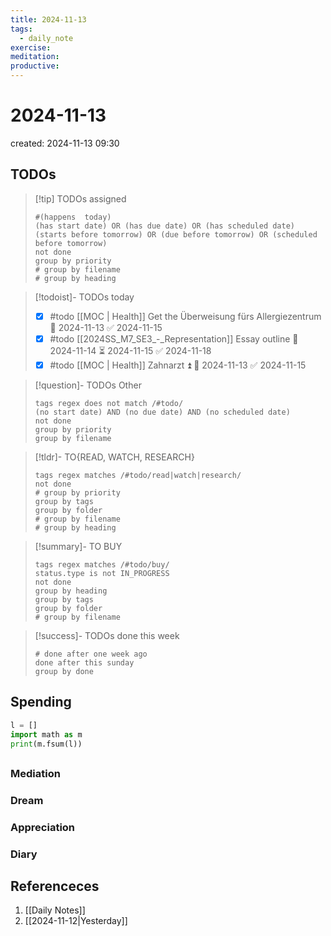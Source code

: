 ```yaml
---
title: 2024-11-13
tags:
  - daily_note
exercise: 
meditation:
productive:
---
```

# 2024-11-13
created: 2024-11-13 09:30
## TODOs
>[!tip] TODOs assigned
> ```tasks
> #(happens  today)
> (has start date) OR (has due date) OR (has scheduled date)
> (starts before tomorrow) OR (due before tomorrow) OR (scheduled before tomorrow)
> not done
> group by priority
> # group by filename
> # group by heading
> ```

>[!todoist]- TODOs today
>- [x] #todo [[MOC | Health]] Get the Überweisung fürs Allergiezentrum 🛫 2024-11-13 ✅ 2024-11-15
>- [x] #todo [[2024SS_M7_SE3_-_Representation]] Essay outline 🛫 2024-11-14 ⏳ 2024-11-15 ✅ 2024-11-18
>- [x] #todo [[MOC | Health]] Zahnarzt ⏫ 🛫 2024-11-13 ✅ 2024-11-15

>[!question]- TODOs Other
> ```tasks
> tags regex does not match /#todo/
> (no start date) AND (no due date) AND (no scheduled date)
> not done 
> group by priority
> group by filename
> ```

>[!tldr]- TO{READ, WATCH, RESEARCH}
> ```tasks
> tags regex matches /#todo/read|watch|research/
> not done
> # group by priority
> group by tags
> group by folder
> # group by filename
> # group by heading
> ```

> [!summary]- TO BUY
> ```tasks
> tags regex matches /#todo/buy/
> status.type is not IN_PROGRESS
> not done
> group by heading
> group by tags
> group by folder
> # group by filename
> ```

>[!success]- TODOs done this week
> ```tasks
> # done after one week ago
> done after this sunday
> group by done
>  ```

## Spending
```python
l = []
import math as m
print(m.fsum(l))
```

##

### Mediation
### Dream

### Appreciation

### Diary

## Referenceces
1. [[Daily Notes]]
2. [[2024-11-12|Yesterday]]